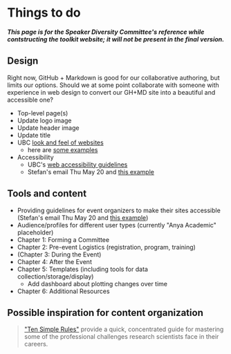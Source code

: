 # Things to do

**_This page is for the Speaker Diversity Committee's reference while contstructing the toolkit website; it will not be present in the final version._**

## Design

Right now, GitHub + Markdown is good for our collaborative authoring, but limits our options. Should we at some point collaborate with someone with experience in web design to convert our GH+MD site into a beautiful and accessible one?

- Top-level page(s)
- Update logo image
- Update header image
- Update title
- UBC [look and feel of websites](https://clf.ubc.ca)
  - here are [some examples](https://cms.ubc.ca/showcase/)
- Accessibility
  - UBC's [web accessibility guidelines](https://www.ubc.ca/accessibility/)
  - Stefan's email Thu May 20 and [this example](https://auditorial.withgoogle.com/accessibility-notebook)

## Tools and content

- Providing guidelines for event organizers to make their sites accessible (Stefan's email Thu May 20 and [this example](https://auditorial.withgoogle.com/accessibility-notebook))
- Audience/profiles for different user types (currently "Anya Academic" placeholder)
- Chapter 1: Forming a Committee
- Chapter 2: Pre-event Logistics (registration, program, training)
- (Chapter 3: During the Event)
- Chapter 4: After the Event
- Chapter 5: Templates (including tools for data collection/storage/display)
  - Add dashboard about plotting changes over time
- Chapter 6: Additional Resources

## Possible inspiration for content organization

> ["Ten Simple Rules"](https://collections.plos.org/collection/ten-simple-rules/) provide a quick, concentrated guide for mastering some of the professional challenges research scientists face in their careers.
